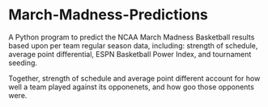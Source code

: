 # March-Madness-Predictions

A Python program to predict the NCAA March Madness Basketball results based upon per team regular season data, including: 
strength of schedule, average point differential, ESPN Basketball Power Index, and tournament seeding.

Together, strength of schedule and average point different account for how well a team played against its opponenets, and how goo those opponents were. 
